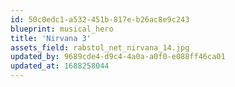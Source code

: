 ```yaml
---
id: 50c0edc1-a532-451b-817e-b26ac8e9c243
blueprint: musical_hero
title: 'Nirvana 3'
assets_field: rabstol_net_nirvana_14.jpg
updated_by: 9689cde4-d9c4-4a0a-a0f0-e088ff46ca01
updated_at: 1688258044
---
```

